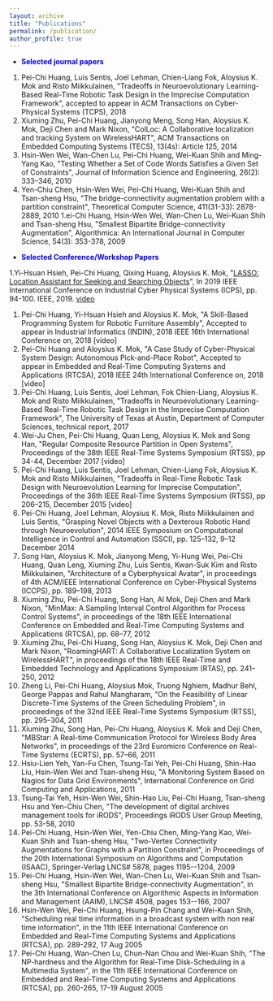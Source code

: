 ```yaml
---
layout: archive
title: "Publications"
permalink: /publication/
author_profile: true
---
```


* <span style="color:blue"> **Selected journal papers**</span>  

1. Pei-Chi Huang, Luis Sentis, Joel Lehman, Chien-Liang Fok, Aloysius K. Mok and Risto Miikkulainen, "Tradeoffs in Neuroevolutionary Learning-Based Real-Time Robotic Task Design in the Imprecise Computation Framework", accepted to appear in ACM Transactions on Cyber-Physical Systems (TCPS), 2018
1. Xiuming Zhu, Pei-Chi Huang, Jianyong Meng, Song Han, Aloysius K. Mok, Deji Chen and Mark Nixon, "ColLoc: A Collaborative localization and tracking System on WirelessHART", ACM Transactions on Embedded Computing Systems (TECS), 13(4s): Article 125, 2014
1. Hsin-Wen Wei, Wan-Chen Lu, Pei-Chi Huang, Wei-Kuan Shih and Ming-Yang Kao, "Testing Whether a Set of Code Words Satisfies a Given Set of Constraints", Journal of Information Science and Engineering, 26(2): 333–346, 2010
1. Yen-Chiu Chen, Hsin-Wen Wei, Pei-Chi Huang, Wei-Kuan Shih and Tsan-sheng Hsu, "The bridge-connectivity augmentation problem with a partition constraint", Theoretical Computer Science, 411(31-33): 2878-2889, 2010
1.ei-Chi Huang, Hsin-Wen Wei, Wan-Chen Lu, Wei-Kuan Shih and Tsan-sheng Hsu, "Smallest Bipartite Bridge-connectivity Augmentation", Algorithmica: An International Journal in Computer Science, 54(3): 353-378, 2009

* <span style="color:blue"> **Selected Conference/Workshop Papers**</span>

1.Yi-Hsuan Hsieh, Pei-Chi Huang, Qixing Huang, Aloysius K. Mok, "[LASSO: Location Assistant for Seeking and Searching Objects](https://ieeexplore.ieee.org/abstract/document/8780249/)", In 2019 IEEE International Conference on Industrial Cyber Physical Systems (ICPS), pp. 94-100. IEEE, 2019. [video](https://www.cs.utexas.edu/~yihsuan/lasso_icps2019.mp4) 


1. Pei-Chi Huang, Yi-Hsuan Hsieh and Aloysius K. Mok, "A Skill-Based Programming System for Robotic Furniture Assembly", Accepted to appear in Industrial Informatics (INDIN), 2018 IEEE 16th International Conference on, 2018 [video]
1. Pei-Chi Huang and Aloysius K. Mok, "A Case Study of Cyber-Physical System Design: Autonomous Pick-and-Place Robot", Accepted to appear in Embedded and Real-Time Computing Systems and Applications (RTCSA), 2018 IEEE 24th International Conference on, 2018 [video]
1. Pei-Chi Huang, Luis Sentis, Joel Lehman, Fok Chien-Liang, Aloysius K. Mok and Risto Miikkulainen, "Tradeoffs in Neuroevolutionary Learning-Based Real-Time Robotic Task Design in the Imprecise Computation Framework", The University of Texas at Austin, Department of Computer Sciences, technical report, 2017
1. Wei-Ju Chen, Pei-Chi Huang, Quan Leng, Aloysius K. Mok and Song Han, "Regular Composite Resource Partition in Open Systems", Proceedings of the 38th IEEE Real-Time Systems Symposium (RTSS), pp 34-44, December 2017 [video]
1. Pei-Chi Huang, Luis Sentis, Joel Lehman, Chien-Liang Fok, Aloysius K. Mok and Risto Miikkulainen, "Tradeoffs in Real-Time Robotic Task Design with Neuroevolution Learning for Imprecise Computation", Proceedings of the 36th IEEE Real-Time Systems Symposium (RTSS), pp 206–215, December 2015 [video]
1. Pei-Chi Huang, Joel Lehman, Aloysius K. Mok, Risto Miikkulainen and Luis Sentis, "Grasping Novel Objects with a Dexterous Robotic Hand through Neuroevolution", 2014 IEEE Symposium on Computational Intelligence in Control and Automation (SSCI), pp. 125–132, 9–12 December 2014
1. Song Han, Aloysius K. Mok, Jianyong Meng, Yi-Hung Wei, Pei-Chi Huang, Quan Leng, Xiuming Zhu, Luis Sentis, Kwan-Suk Kim and Risto Miikkulainen, "Architecture of a Cyberphysical Avatar", in proceedings of 4th ACM/IEEE International Conference on Cyber-Physical Systems (ICCPS), pp. 189–198, 2013
1. Xiuming Zhu, Pei-Chi Huang, Song Han, Al Mok, Deji Chen and Mark Nixon, "MinMax: A Sampling Interval Control Algorithm for Process Control Systems", in proceedings of the 18th IEEE International Conference on Embedded and Real-Time Computing Systems and Applications (RTCSA), pp. 68–77, 2012
1. Xiuming Zhu, Pei-Chi Huang, Song Han, Aloysius K. Mok, Deji Chen and Mark Nixon, "RoamingHART: A Collaborative Localization System on WirelessHART", in proceedings of the 18th IEEE Real-Time and Embedded Technology and Applications Symposium (RTAS), pp. 241–250, 2012
1. Zheng Li, Pei-Chi Huang, Aloysius Mok, Truong Nghiem, Madhur Behl, George Pappas and Rahul Mangharam, "On the Feasibility of Linear Discrete-Time Systems of the Green Scheduling Problem", in proceedings of the 32nd IEEE Real-Time Systems Symposium (RTSS), pp. 295–304, 2011
1. Xiuming Zhu, Song Han, Pei-Chi Huang, Aloysius K. Mok and Deji Chen, "MBStar: A Real-time Communication Protocol for Wireless Body Area Networks", in proceedings of the 23rd Euromicro Conference on Real-Time Systems (ECRTS), pp. 57–66, 2011
1. Hsiu-Lien Yeh, Yan-Fu Chen, Tsung-Tai Yeh, Pei-Chi Huang, Shin-Hao Liu, Hsin-Wen Wei and Tsan-sheng Hsu, "A Monitoring System Based on Nagios for Data Grid Environments", International Conference on Grid Computing and Applications, 2011
1. Tsung-Tai Yeh, Hsin-Wen Wei, Shin-Hao Liu, Pei-Chi Huang, Tsan-sheng Hsu and Yen-Chiu Chen, "The development of digital archives management tools for iRODS", Proceedings iRODS User Group Meeting, pp. 53-58, 2010
1. Pei-Chi Huang, Hsin-Wen Wei, Yen-Chiu Chen, Ming-Yang Kao, Wei-Kuan Shih and Tsan-sheng Hsu, "Two-Vertex Connectivity Augmentations for Graphs with a Partition Constraint", in Proceedings of the 20th International Symposium on Algorithms and Computation (ISAAC), Springer-Verlag LNCS# 5878, pages 1195--1204, 2009
1. Pei-Chi Huang, Hsin-Wen Wei, Wan-Chen Lu, Wei-Kuan Shih and Tsan-sheng Hsu, "Smallest Bipartite Bridge-connectivity Augmentation", in the 3th International Conference on Algorithmic Aspects in Information and Management (AAIM), LNCS# 4508, pages 153--166, 2007
1. Hsin-Wen Wei, Pei-Chi Huang, Hsung-Pin Chang and Wei-Kuan Shih, "Scheduling real time information in a broadcast system with non real time information", in the 11th IEEE International Conference on Embedded and Real-Time Computing Systems and Applications (RTCSA), pp. 289-292, 17 Aug 2005
1. Pei-Chi Huang, Wan-Chen Lu, Chun-Nan Chou and Wei-Kuan Shih, "The NP-hardness and the Algorithm for Real-Time Disk-Scheduling in a Multimedia System", in the 11th IEEE International Conference on Embedded and Real-Time Computing Systems and Applications (RTCSA), pp. 260-265, 17-19 August 2005
